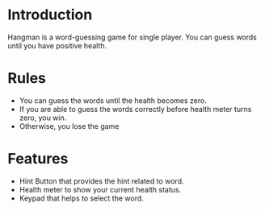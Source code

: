 # Introduction
Hangman is a word-guessing game for single player. You can guess words until you have positive health.

# Rules
- You can guess the words until the health becomes zero.
- If you are able to guess the words correctly before health meter turns zero, you win.
- Otherwise, you lose the game

# Features
- Hint Button that provides the hint related to word.
- Health meter to show your current health status.
- Keypad that helps to select the word.

  

 
 
 
 
